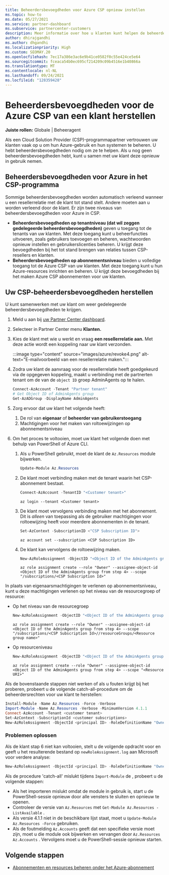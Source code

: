 ```yaml
---
title: Beheerdersbevoegdheden voor Azure CSP opnieuw instellen
ms.topic: how-to
ms.date: 05/27/2021
ms.service: partner-dashboard
ms.subservice: partnercenter-customers
description: Meer informatie over hoe u klanten kunt helpen de beheerdersbevoegdheden van een partner te herstellen, zodat de partner kan helpen bij het beheren van de Azure Cloud Solution Provider-abonnementen (CSP) van een klant.
author: dhirajgandhi
ms.author: dhgandhi
ms.localizationpriority: High
ms.custom: SEOMAY.20
ms.openlocfilehash: 7ec17a386e3ac6e9b41ce0582f0c55e424ce5e64
ms.sourcegitcommit: fceaca54b0ec695cf214209c09b4516e1b40866a
ms.translationtype: MT
ms.contentlocale: nl-NL
ms.lasthandoff: 09/24/2021
ms.locfileid: "128359428"
---
```

# <a name="reinstate-admin-privileges-for-a-customers-azure-csp-subscriptions"></a>Beheerdersbevoegdheden voor de Azure CSP van een klant herstellen  

**Juiste rollen:** Globale | Beheeragent

Als een Cloud Solution Provider (CSP)-programmapartner vertrouwen uw klanten vaak op u om hun Azure-gebruik en hun systemen te beheren. U hebt beheerdersbevoegdheden nodig om ze te helpen. Als u nog geen beheerdersbevoegdheden hebt, kunt u samen met uw klant deze opnieuw in gebruik nemen.

## <a name="admin-privileges-for-azure-in-the-csp-program"></a>Beheerdersbevoegdheden voor Azure in het CSP-programma

Sommige beheerdersbevoegdheden worden automatisch verleend wanneer u een resellerrelatie met de klant tot stand stelt. Andere moeten aan u worden verleend door de klant. Er zijn twee niveaus van beheerdersbevoegdheden voor Azure in CSP.

- **Beheerdersbevoegdheden op tenantniveau (dat wil zeggen gedelegeerde beheerdersbevoegdheden)** geven u toegang tot de tenants van uw klanten. Met deze toegang kunt u beheerfuncties uitvoeren, zoals gebruikers toevoegen en beheren, wachtwoorden opnieuw instellen en gebruikerslicenties beheren. U krijgt deze bevoegdheden bij het tot stand brengen van relaties tussen CSP-resellers en klanten.
- **Beheerdersbevoegdheden op abonnementsniveau** bieden u volledige toegang tot de Azure CSP van uw klanten. Met deze toegang kunt u hun Azure-resources inrichten en beheren. U krijgt deze bevoegdheden bij het maken Azure CSP abonnementen voor uw klanten.

## <a name="how-to-reinstate-your-csp-admin-privileges"></a>Uw CSP-beheerdersbevoegdheden herstellen

U kunt samenwerken met uw klant om weer gedelegeerde beheerdersbevoegdheden te krijgen.

1. Meld u aan bij [uw Partner Center dashboard](https://partner.microsoft.com/dashboard).

2. Selecteer in Partner Center menu **Klanten.**

3. Kies de klant met wie u werkt en vraag **een resellerrelatie aan.** Met deze actie wordt een koppeling naar uw klant verzonden.

   :::image type="content" source="images/azure/revoke4.png" alt-text="E-mailvoorbeeld van een resellerrelatie maken.":::

4. Zodra uw klant de aanvraag voor de resellerrelatie heeft goedgekeurd via de opgegeven koppeling, maakt u verbinding met de partnerten tenant om de van de `object ID` groep AdminAgents op te halen.
  
   ```powershell
   Connect-AzAccount -Tenant "Partner tenant"
   # Get Object ID of AdminAgents group
   Get-AzADGroup -DisplayName AdminAgents
   ```

5. Zorg ervoor dat uw klant het volgende heeft:

   1. De rol van **eigenaar** of **beheerder van gebruikerstoegang** 
   2. Machtigingen voor het maken van roltoewijzingen op abonnementsniveau

6. Om het proces te voltooien, moet uw klant het volgende doen met behulp van PowerShell of Azure CLI. 

   1. Als u PowerShell gebruikt, moet de klant de `Az.Resources` module bijwerken.

       ```powershell
       Update-Module Az.Resources
       ```

   2. De klant moet verbinding maken met de tenant waarin het CSP-abonnement bestaat.

      ```powershell
      Connect-AzAccount -TenantID "<Customer tenant>"
      ```

      ```azurecli
      az login --tenant <Customer tenant>
      ```

   3. De klant moet vervolgens verbinding maken met het abonnement. Dit is *alleen* van toepassing als de gebruiker machtigingen voor roltoewijzing heeft voor meerdere abonnementen in de tenant.

      ```powershell
      Set-AzContext -SubscriptionID <"CSP Subscription ID">
      ```

      ```azurecli
      az account set --subscription <CSP Subscription ID>
      ```

   4. De klant kan vervolgens de roltoewijzing maken.

      ```powershell
      New-AzRoleAssignment -ObjectID "<Object ID of the AdminAgents group from step 4>" -RoleDefinitionName "Owner" -Scope "/subscriptions/'<CSP subscription ID>'"
      ```

      ```azurecli
      az role assignment create --role "Owner" --assignee-object-id <Object ID of the AdminAgents group from step 4> --scope "/subscriptions/<CSP Subscription Id>"
      ```

In plaats van eigenaarsmachtigingen te verlenen op abonnementsniveau, kunt u deze machtigingen verlenen op het niveau van de resourcegroep of resource: 

- Op het niveau van de resourcegroep

   ```powershell
   New-AzRoleAssignment -ObjectID "<Object ID of the AdminAgents group from step 4>" -RoleDefinitionName Owner -Scope "/subscriptions/'SubscriptionID of CSP subscription'/resourceGroups/'Resource group name'"
   ```

   ```azurecli
   az role assignment create --role "Owner" --assignee-object-id <Object ID of the AdminAgents group from step 4> --scope "/subscriptions/<CSP Subscription Id>//resourceGroups/<Resource group name>"
   ```

- Op resourceniveau

   ```powershell
   New-AzRoleAssignment -ObjectID "<Object ID of the AdminAgents group from step 4>" -RoleDefinitionName Owner -Scope "<Resource URI>"
   ```

   ```azurecli
   az role assignment create --role "Owner" --assignee-object-id <Object ID of the AdminAgents group from step 4> --scope "<Resource URI>"
   ```

Als de bovenstaande stappen niet werken of als u fouten krijgt bij het proberen, probeert u de volgende catch-all-procedure om de beheerdersrechten voor uw klant te herstellen:

```powershell
Install-Module -Name Az.Resources -Force -Verbose
Import-Module -Name Az.Resources -Verbose -MinimumVersion 4.1.1
Connect-AzAccount -Tenant <customer tenant>
Set-AzContext -SubscriptionId <customer subscriptions>
New-AzRoleAssignment -ObjectId <principal ID> -RoleDefinitionName "Owner" -Scope "/subscriptions/<customer subscription>" -ObjectType "ForeignGroup"
```
### <a name="troubleshooting"></a>Problemen oplossen
Als de klant stap 6 niet kan voltooien, stelt u de volgende opdracht voor en geeft u het resulterende bestand op `newRoleAssignment.log` aan Microsoft voor verdere analyse:

```powershell
New-AzRoleAssignment -ObjectId <principal ID> -RoleDefinitionName "Owner" -Scope "/subscriptions/<customer subscription>" -ObjectType "ForeignGroup" -Debug > newRoleAssignment.log
```

Als de procedure 'catch-all' mislukt tijdens `Import-Module` de , probeert u de volgende stappen:
- Als het importeren mislukt omdat de module in gebruik is, start u de PowerShell-sessie opnieuw door alle vensters te sluiten en opnieuw te openen.
- Controleer de versie van `Az.Resources` met `Get-Module Az.Resources -ListAvailable` .
- Als versie 4.1.1 niet in de beschikbare lijst staat, moet u `Update-Module Az.Resources -Force` gebruiken.
- Als de foutmelding `Az.Accounts` geeft dat een specifieke versie moet zijn, moet u die module ook bijwerken en vervangen door `Az.Resources` `Az.Accounts` . Vervolgens moet u de PowerShell-sessie opnieuw starten.


## <a name="next-steps"></a>Volgende stappen

- [Abonnementen en resources beheren onder het Azure-abonnement](azure-plan-manage.md)

